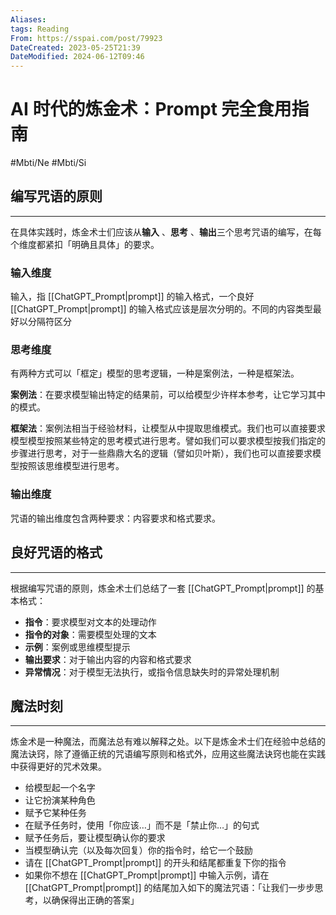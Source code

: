 ```yaml
---
Aliases: 
tags: Reading
From: https://sspai.com/post/79923
DateCreated: 2023-05-25T21:39
DateModified: 2024-06-12T09:46
---
```

# AI 时代的炼金术：Prompt 完全食用指南
#Mbti/Ne #Mbti/Si

## 编写咒语的原则
---
在具体实践时，炼金术士们应该从**输入** 、**思考** 、**输出**三个思考咒语的编写，在每个维度都紧扣「明确且具体」的要求。

### 输入维度

输入，指 [[ChatGPT_Prompt|prompt]] 的输入格式，一个良好 [[ChatGPT_Prompt|prompt]] 的输入格式应该是层次分明的。不同的内容类型最好以分隔符区分

### 思考维度

有两种方式可以「框定」模型的思考逻辑，一种是案例法，一种是框架法。

**案例法**：在要求模型输出特定的结果前，可以给模型少许样本参考，让它学习其中的模式。

**框架法**：案例法相当于经验材料，让模型从中提取思维模式。我们也可以直接要求模型模型按照某些特定的思考模式进行思考。譬如我们可以要求模型按我们指定的步骤进行思考，对于一些鼎鼎大名的逻辑（譬如贝叶斯），我们也可以直接要求模型按照该思维模型进行思考。

### 输出维度

咒语的输出维度包含两种要求：内容要求和格式要求。

## 良好咒语的格式
---
根据编写咒语的原则，炼金术士们总结了一套 [[ChatGPT_Prompt|prompt]] 的基本格式：

- **指令**：要求模型对文本的处理动作
- **指令的对象**：需要模型处理的文本
- **示例**：案例或思维模型提示
- **输出要求**：对于输出内容的内容和格式要求
- **异常情况**：对于模型无法执行，或指令信息缺失时的异常处理机制

## 魔法时刻
---
炼金术是一种魔法，而魔法总有难以解释之处。以下是炼金术士们在经验中总结的魔法诀窍，除了遵循正统的咒语编写原则和格式外，应用这些魔法诀窍也能在实践中获得更好的咒术效果。

- 给模型起一个名字
- 让它扮演某种角色
- 赋予它某种任务
- 在赋予任务时，使用「你应该…」而不是「禁止你…」的句式
- 赋予任务后，要让模型确认你的要求
- 当模型确认完（以及每次回复）你的指令时，给它一个鼓励
- 请在 [[ChatGPT_Prompt|prompt]] 的开头和结尾都重复下你的指令
- 如果你不想在 [[ChatGPT_Prompt|prompt]] 中输入示例，请在 [[ChatGPT_Prompt|prompt]] 的结尾加入如下的魔法咒语：「让我们一步步思考，以确保得出正确的答案」

